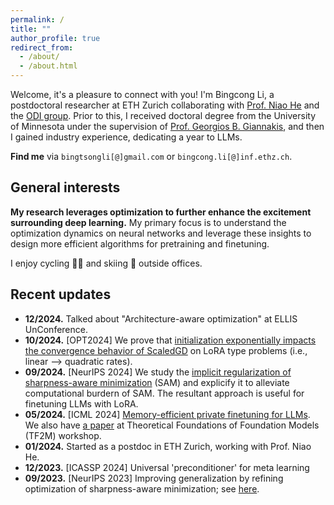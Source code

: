 ```yaml
---
permalink: /
title: ""
author_profile: true
redirect_from: 
  - /about/
  - /about.html
---
```

Welcome, it's a pleasure to connect with you! I'm Bingcong Li, a postdoctoral researcher at ETH Zurich collaborating with [Prof. Niao He](https://odi.inf.ethz.ch/niaohe) and the [ODI group](https://odi.inf.ethz.ch/). Prior to this, I received doctoral degree from the University of Minnesota under the supervision of [Prof. Georgios B. Giannakis](https://sites.google.com/umn.edu/giannakis/home), and then I gained industry experience, dedicating a year to LLMs.


**Find me** via `bingtsongli[@]gmail.com` or `bingcong.li[@]inf.ethz.ch`.


General interests
-----------

**My research leverages optimization to further enhance the excitement surrounding deep learning.** My primary focus is to understand the optimization dynamics on neural networks and leverage these insights to design more efficient algorithms for pretraining and finetuning.

I enjoy cycling 🚴🏻 and skiing 🎿 outside offices.



Recent updates
-----------
- **12/2024.** Talked about "Architecture-aware optimization" at ELLIS UnConference.
- **10/2024.** [OPT2024] We prove that [initialization exponentially impacts the convergence behavior of ScaledGD](https://arxiv.org/abs/2410.18965) on LoRA type problems (i.e., linear --> quadratic rates). 
- **09/2024.** [NeurIPS 2024] We study the [implicit regularization of sharpness-aware minimization](https://arxiv.org/abs/2410.14802) (SAM) and explicify it to alleviate computational burdern of SAM. The resultant approach is useful for finetuning LLMs with LoRA.
- **05/2024.** [ICML 2024] [Memory-efficient private finetuning for LLMs](https://arxiv.org/pdf/2310.09639). We also have [a paper](https://openreview.net/pdf?id=chI7jvNkwK) at Theoretical Foundations of Foundation Models (TF2M) workshop. 
- **01/2024.** Started as a postdoc in ETH Zurich, working with Prof. Niao He. 
- **12/2023.** [ICASSP 2024] Universal 'preconditioner' for meta learning
- **09/2023.** [NeurIPS 2023] Improving generalization by refining optimization of sharpness-aware minimization; see [here](https://arxiv.org/abs/2309.15639).

